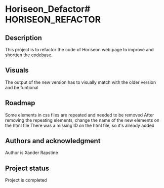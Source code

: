 # Horiseon_Defactor# HORISEON_REFACTOR


## Description
This project is to refactor the code of Horiseon web page to improve and shortten the codebase.

## Visuals
The output of the new version has to visually match with the older version and be funtional 

## Roadmap
Some elements in css files are repeated and needed to be removed
After removing the repeating elements, change the name of the new elements on the html file
There was a missing ID on the html file, so it's already added


## Authors and acknowledgment
Author is Xander Rapstine



## Project status
Project is completed
